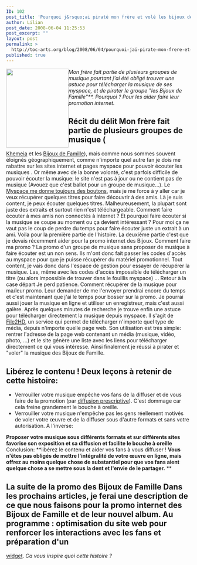 ```yaml
---
ID: 102
post_title: 'Pourquoi j&rsquo;ai piraté mon frère et volé les bijoux de famille'
author: Lilian
post_date: 2008-06-04 11:25:53
post_excerpt: ""
layout: post
permalink: >
  http://toc-arts.org/blog/2008/06/04/pourquoi-jai-pirate-mon-frere-et-vole-les-bijoux-de-famille/
published: true
---
```

[<img class="alignnone size-medium wp-image-103 alignleft" style="float: left;" title="tout-vient-du-cerveau" src="http://toc-arts.org/blog/wp-content/uploads/2008/06/tout-vient-du-cerveau.jpg" alt="" width="170" height="215" />][1] *Mon frère fait partie de plusieurs groupes de musique pourtant j'ai été obligé trouver une astuce pour télécharger la musique de ses myspace, et de pirater le groupe "les Bijoux de Famille"**. Pourquoi ? Pour les aider faire leur promotion internet.* 
## **Récit du délit** Mon frère fait partie de plusieurs groupes de musique (

[Khemeia][2] et les [Bijoux de Famille][3]), mais comme nous sommes souvent éloignés géographiquement, comme n'importe quel autre fan je dois me rabattre sur les sites internet et pages myspace pour pouvoir écouter les musiques . Or même avec de la bonne volonté, c'est parfois difficile de pouvoir écouter la musique: le site n'est pas à jour ou ne contient pas de musique (Avouez que c'est ballot pour un groupe de musique...). Le [Myspace me donne toujours des boutons][4], mais je me force à y aller car je veux récupérer quelques titres pour faire découvrir à des amis. Là je suis content, je peux écouter quelques titres. Malheureusement, la plupart sont juste des extraits et surtout rien n'est téléchargeable. Comment faire écouter à mes amis non connectés à internet ? Et pourquoi faire écouter si la musique se coupe au moment ou ça devient intéressant ? Pour moi ça ne vaut pas le coup de perdre du temps pour faire écouter juste un extrait à un ami. Voila pour la première partie de l'histoire. La deuxième partie c'est que je devais récemment aider pour la promo internet des Bijoux. Comment faire ma promo ? La promo d'un groupe de musique sans proposer de musique à faire écouter est un non sens. Ils m'ont donc fait passer les codes d'accès au myspace pour que je puisse récupérer du matériel promotionnel. Tout content, je vais donc dans l'espace de gestion pour essayer de récupérer la musique. Las, même avec les codes d'accès impossible de télécharger un titre (ou alors impossible de trouver dans le fouillis myspace) ... Retour à la case départ Je perd patience. Comment récupérer de la musique pour ma/leur promo. Leur demander de me l'envoyer prendrai encore du temps et c'est maintenant que j'ai le temps pour bosser sur la promo. Je pourrai aussi jouer la musique en ligne et utiliser un enregistreur, mais c'est aussi galère. Après quelques minutes de recherche je trouve enfin une astuce pour télécharger directement la musique depuis myspace. Il s'agit de [File2HD][5], un service qui permet de télécharger n'importe quel type de média, depuis n'importe quelle page web. Son utilisation est très simple: rentrer l'adresse de la page web contenant un média (musique, vidéo, photo, ...) et le site génère une liste avec les liens pour télécharger directement ce qui vous intéresse. Ainsi finalement je réussi à pirater et "voler" la musique des Bijoux de Famille. 
## Libérez le contenu ! Deux leçons à retenir de cette histoire: 

*   Verrouiller votre musique empêche vos fans de la diffuser et de vous faire de la promotion (par [diffusion prescriptive][6]). C'est dommage car cela freine grandement le bouche à oreille.
*   Verrouiller votre musique n'empêche pas les gens réellement motivés de voler votre œuvre et de la diffuser sous d'autre formats et sans votre autorisation. A l'inverse: 

**Proposer votre musique sous différents formats et sur différents sites favorise son exposition et sa diffusion et facilite le bouche à oreille** Conclusion: **libérez le contenu et aider vos fans à vous diffuser ! **Vous n'êtes pas obligés de mettre l'intégralité de votre œuvre en ligne, mais offrez au moins quelque chose de substantiel pour que vos fans aient quelque chose a se mettre sous la dent et l'envie de le partager.** ** 
## La suite de la promo des Bijoux de Famille Dans les prochains articles, je ferai une description de ce que nous faisons pour la promo internet des Bijoux de Famille et de leur nouvel album. Au programme : optimisation du site web pour renforcer les interactions avec les fans et préparation d'un 

[widget][7]. *Ca vous inspire quoi cette histoire ?*

 [1]: http://bijouxdefamille.fr
 [2]: http://www.khemeia.org/
 [3]: http://www.bijouxdefamille.fr
 [4]: http://toc-arts.org/blog/2008/04/03/artistes-20-pourquoi-vous-devez-absolument-ne-pas-utiliser-myspace/
 [5]: http://file2hd.com/
 [6]: http://toc-arts.org/blog/tag/diffusion-prescriptive/
 [7]: http://toc-arts.org/blog/2008/03/16/cest-quoi-un-widget-et-pourquoi-ca-change-tout-pour-les-artistes/